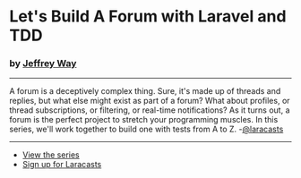 # Let's Build A Forum with Laravel and TDD

### by [Jeffrey Way](https://twitter.com/jeffrey_way)
___

A forum is a deceptively complex thing. Sure, it's made up of threads and replies, but what else might exist as part of a forum? What about profiles, or thread subscriptions, or filtering, or real-time notifications? As it turns out, a forum is the perfect project to stretch your programming muscles. In this series, we'll work together to build one with tests from A to Z. -[@laracasts](https://twitter.com/laracasts)
___

* [View the series](https://laracasts.com/series/lets-build-a-forum-with-laravel)
* [Sign up for Laracasts](https://laracasts.com/join)